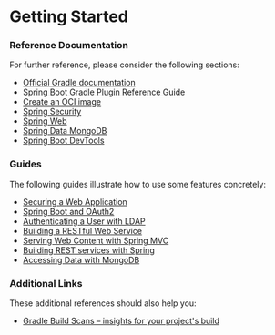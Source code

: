 # Getting Started

### Reference Documentation

For further reference, please consider the following sections:

* [Official Gradle documentation](https://docs.gradle.org)
* [Spring Boot Gradle Plugin Reference Guide](https://docs.spring.io/spring-boot/docs/2.4.3/gradle-plugin/reference/html/)
* [Create an OCI image](https://docs.spring.io/spring-boot/docs/2.4.3/gradle-plugin/reference/html/#build-image)
* [Spring Security](https://docs.spring.io/spring-boot/docs/2.4.3/reference/htmlsingle/#boot-features-security)
* [Spring Web](https://docs.spring.io/spring-boot/docs/2.4.3/reference/htmlsingle/#boot-features-developing-web-applications)
* [Spring Data MongoDB](https://docs.spring.io/spring-boot/docs/2.4.3/reference/htmlsingle/#boot-features-mongodb)
* [Spring Boot DevTools](https://docs.spring.io/spring-boot/docs/2.4.3/reference/htmlsingle/#using-boot-devtools)

### Guides

The following guides illustrate how to use some features concretely:

* [Securing a Web Application](https://spring.io/guides/gs/securing-web/)
* [Spring Boot and OAuth2](https://spring.io/guides/tutorials/spring-boot-oauth2/)
* [Authenticating a User with LDAP](https://spring.io/guides/gs/authenticating-ldap/)
* [Building a RESTful Web Service](https://spring.io/guides/gs/rest-service/)
* [Serving Web Content with Spring MVC](https://spring.io/guides/gs/serving-web-content/)
* [Building REST services with Spring](https://spring.io/guides/tutorials/bookmarks/)
* [Accessing Data with MongoDB](https://spring.io/guides/gs/accessing-data-mongodb/)

### Additional Links

These additional references should also help you:

* [Gradle Build Scans – insights for your project's build](https://scans.gradle.com#gradle)

